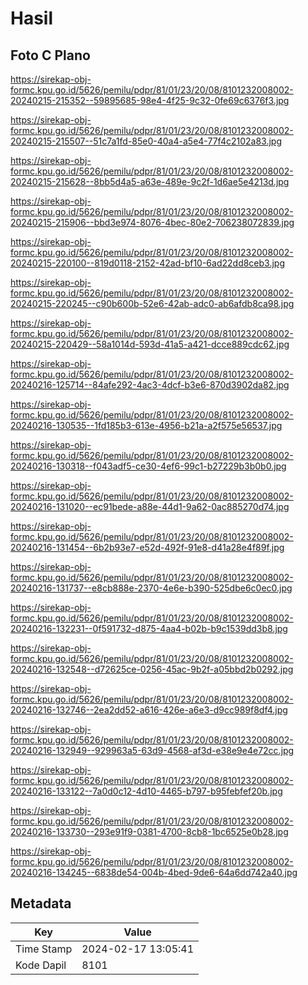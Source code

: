 # Hasil

## Foto C Plano

https://sirekap-obj-formc.kpu.go.id/5626/pemilu/pdpr/81/01/23/20/08/8101232008002-20240215-215352--59895685-98e4-4f25-9c32-0fe69c6376f3.jpg

https://sirekap-obj-formc.kpu.go.id/5626/pemilu/pdpr/81/01/23/20/08/8101232008002-20240215-215507--51c7a1fd-85e0-40a4-a5e4-77f4c2102a83.jpg

https://sirekap-obj-formc.kpu.go.id/5626/pemilu/pdpr/81/01/23/20/08/8101232008002-20240215-215628--8bb5d4a5-a63e-489e-9c2f-1d6ae5e4213d.jpg

https://sirekap-obj-formc.kpu.go.id/5626/pemilu/pdpr/81/01/23/20/08/8101232008002-20240215-215906--bbd3e974-8076-4bec-80e2-706238072839.jpg

https://sirekap-obj-formc.kpu.go.id/5626/pemilu/pdpr/81/01/23/20/08/8101232008002-20240215-220100--819d0118-2152-42ad-bf10-6ad22dd8ceb3.jpg

https://sirekap-obj-formc.kpu.go.id/5626/pemilu/pdpr/81/01/23/20/08/8101232008002-20240215-220245--c90b600b-52e6-42ab-adc0-ab6afdb8ca98.jpg

https://sirekap-obj-formc.kpu.go.id/5626/pemilu/pdpr/81/01/23/20/08/8101232008002-20240215-220429--58a1014d-593d-41a5-a421-dcce889cdc62.jpg

https://sirekap-obj-formc.kpu.go.id/5626/pemilu/pdpr/81/01/23/20/08/8101232008002-20240216-125714--84afe292-4ac3-4dcf-b3e6-870d3902da82.jpg

https://sirekap-obj-formc.kpu.go.id/5626/pemilu/pdpr/81/01/23/20/08/8101232008002-20240216-130535--1fd185b3-613e-4956-b21a-a2f575e56537.jpg

https://sirekap-obj-formc.kpu.go.id/5626/pemilu/pdpr/81/01/23/20/08/8101232008002-20240216-130318--f043adf5-ce30-4ef6-99c1-b27229b3b0b0.jpg

https://sirekap-obj-formc.kpu.go.id/5626/pemilu/pdpr/81/01/23/20/08/8101232008002-20240216-131020--ec91bede-a88e-44d1-9a62-0ac885270d74.jpg

https://sirekap-obj-formc.kpu.go.id/5626/pemilu/pdpr/81/01/23/20/08/8101232008002-20240216-131454--6b2b93e7-e52d-492f-91e8-d41a28e4f89f.jpg

https://sirekap-obj-formc.kpu.go.id/5626/pemilu/pdpr/81/01/23/20/08/8101232008002-20240216-131737--e8cb888e-2370-4e6e-b390-525dbe6c0ec0.jpg

https://sirekap-obj-formc.kpu.go.id/5626/pemilu/pdpr/81/01/23/20/08/8101232008002-20240216-132231--0f591732-d875-4aa4-b02b-b9c1539dd3b8.jpg

https://sirekap-obj-formc.kpu.go.id/5626/pemilu/pdpr/81/01/23/20/08/8101232008002-20240216-132548--d72625ce-0256-45ac-9b2f-a05bbd2b0292.jpg

https://sirekap-obj-formc.kpu.go.id/5626/pemilu/pdpr/81/01/23/20/08/8101232008002-20240216-132746--2ea2dd52-a616-426e-a6e3-d9cc989f8df4.jpg

https://sirekap-obj-formc.kpu.go.id/5626/pemilu/pdpr/81/01/23/20/08/8101232008002-20240216-132949--929963a5-63d9-4568-af3d-e38e9e4e72cc.jpg

https://sirekap-obj-formc.kpu.go.id/5626/pemilu/pdpr/81/01/23/20/08/8101232008002-20240216-133122--7a0d0c12-4d10-4465-b797-b95febfef20b.jpg

https://sirekap-obj-formc.kpu.go.id/5626/pemilu/pdpr/81/01/23/20/08/8101232008002-20240216-133730--293e91f9-0381-4700-8cb8-1bc6525e0b28.jpg

https://sirekap-obj-formc.kpu.go.id/5626/pemilu/pdpr/81/01/23/20/08/8101232008002-20240216-134245--6838de54-004b-4bed-9de6-64a6dd742a40.jpg


## Metadata

| Key        | Value               |
| ---------- | ------------------- |
| Time Stamp | 2024-02-17 13:05:41 |
| Kode Dapil | 8101                |



